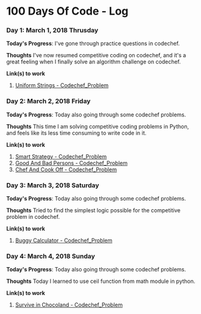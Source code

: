 # 100 Days Of Code - Log

### Day 1: March 1, 2018 Thrusday

**Today's Progress**: I've gone through practice questions in codechef.

**Thoughts** I've now resumed competitive coding on codechef, and it's a great feeling when I finally solve an algorithm challenge on codechef.

**Link(s) to work**
1. [Uniform Strings - Codechef_Problem](https://www.codechef.com/problems/STRLBP)


### Day 2: March 2, 2018 Friday

**Today's Progress**: Today also going through some codechef problems.

**Thoughts** This time I am solving competitive coding problems in Python, and feels like its less time consuming to write code in it. 

**Link(s) to work**
1. [Smart Strategy - Codechef_Problem](https://www.codechef.com/problems/SMRSTR)
2. [Good And Bad Persons - Codechef_Problem](https://www.codechef.com/problems/GOODBAD)
3. [Chef And Cook Off - Codechef_Problem](https://www.codechef.com/problems/CCOOK)


### Day 3: March 3, 2018 Saturday

**Today's Progress**: Today also going through some codechef problems.

**Thoughts** Tried to find the simplest logic possible for the competitive problem in codechef. 

**Link(s) to work**
1. [Buggy Calculator - Codechef_Problem](https://www.codechef.com/problems/BUGCAL)


### Day 4: March 4, 2018 Sunday

**Today's Progress**: Today also going through some codechef problems.

**Thoughts** Today I learned to use ceil function from math module in python. 

**Link(s) to work**
1. [Survive in Chocoland - Codechef_Problem](https://www.codechef.com/problems/SURVIVE)
